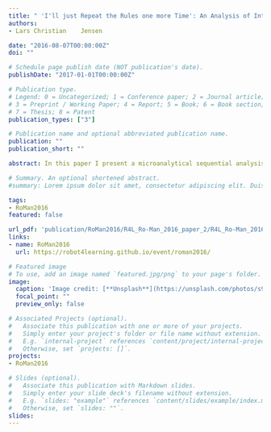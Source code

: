 ```yaml
---
title: " 'I'll just Repeat the Rules one more Time': An Analysis of Interactional Repair and its Impact on Engagement"
authors:
- Lars Christian	Jensen

date: "2016-08-07T00:00:00Z"
doi: ""

# Schedule page publish date (NOT publication's date).
publishDate: "2017-01-01T00:00:00Z"

# Publication type.
# Legend: 0 = Uncategorized; 1 = Conference paper; 2 = Journal article;
# 3 = Preprint / Working Paper; 4 = Report; 5 = Book; 6 = Book section;
# 7 = Thesis; 8 = Patent
publication_types: ["3"]

# Publication name and optional abbreviated publication name.
publication: ""
publication_short: ""

abstract: In this paper I present a microanalytical sequential analysis of people's interactions with a small humanoid robot, in which they play a word formation game together. The analysis reveals two ways of engaging with the robot and suggests that interactional repair during an interaction initiated by the robot can lead to more engaging behaviors in people interacting with it.

# Summary. An optional shortened abstract.
#summary: Lorem ipsum dolor sit amet, consectetur adipiscing elit. Duis posuere tellus ac convallis placerat. Proin tincidunt magna sed ex sollicitudin condimentum.

tags:
- RoMan2016
featured: false

url_pdf: 'publication/RoMan2016/R4L_Ro-Man_2016_paper_2/R4L_Ro-Man_2016_paper_2.pdf' 
links:
- name: RoMan2016
  url: https://robot4learning.github.io/event/roman2016/

# Featured image
# To use, add an image named `featured.jpg/png` to your page's folder. 
image:
  caption: 'Image credit: [**Unsplash**](https://unsplash.com/photos/s9CC2SKySJM)'
  focal_point: ""
  preview_only: false

# Associated Projects (optional).
#   Associate this publication with one or more of your projects.
#   Simply enter your project's folder or file name without extension.
#   E.g. `internal-project` references `content/project/internal-project/index.md`.
#   Otherwise, set `projects: []`.
projects:
- RoMan2016

# Slides (optional).
#   Associate this publication with Markdown slides.
#   Simply enter your slide deck's filename without extension.
#   E.g. `slides: "example"` references `content/slides/example/index.md`.
#   Otherwise, set `slides: ""`.
slides:
---
```



